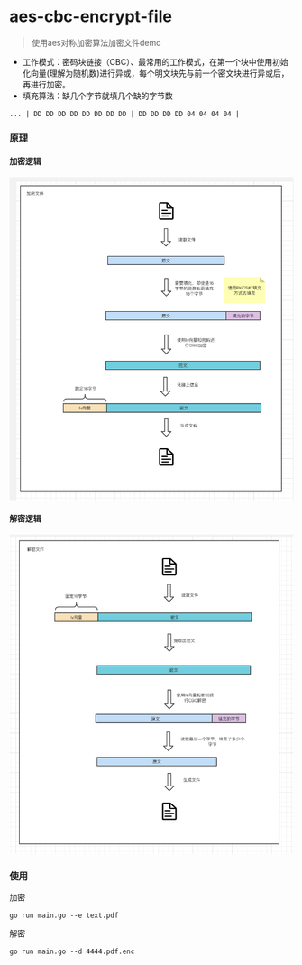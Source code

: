 # aes-cbc-encrypt-file
> 使用aes对称加密算法加密文件demo
- 工作模式：密码块链接（CBC）、最常用的工作模式，在第一个块中使用初始化向量(理解为随机数)进行异或，每个明文块先与前一个密文块进行异或后，再进行加密。
- 填充算法：缺几个字节就填几个缺的字节数
```
... | DD DD DD DD DD DD DD DD | DD DD DD DD 04 04 04 04 |
```

### 原理
#### 加密逻辑
![Image text](./doc/encrypt.png)

#### 解密逻辑
![Image text](./doc/decrypt.png)

### 使用
加密
```
go run main.go --e text.pdf
```

解密
```
go run main.go --d 4444.pdf.enc
```